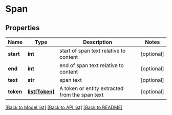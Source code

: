 # Span

## Properties
Name | Type | Description | Notes
------------ | ------------- | ------------- | -------------
**start** | **int** | start of span text relative to content | [optional] 
**end** | **int** | end of span text relative to content | [optional] 
**text** | **str** | span text | [optional] 
**token** | [**list[Token]**](Token.md) | A token or entity extracted from the span text | [optional] 

[[Back to Model list]](../README.md#documentation-for-models) [[Back to API list]](../README.md#documentation-for-api-endpoints) [[Back to README]](../README.md)

